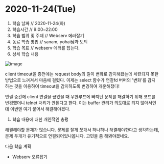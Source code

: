 # 2020-11-24\(Tue\)

1. 학습 날짜 // 2020-11-24\(화\)
2. 학습시간 // 9:00~22:00
3. 학습 범위 및 주제 // Webserv 에러잡기
4. 동료 학습 방법 // sanam, yohai님과 토의
5. 학습 목표 // webserv 에러를 잡는다.
6. 상세 학습 내용

![image](https://user-images.githubusercontent.com/54612343/100542598-3de38d80-328e-11eb-8d2a-381e6958cdbe.png)

client timeout을 종전에는 request body의 길이 변화로 감지해왔는데 세련되지 못한 방법으로 느껴져서 마음에 걸렸다. 이제는 select 함수가 연결fd 버퍼의 '변화'를 감지하는 것을 이용하여 timeout을 감지하도록 변경하여 개운해졌다!

연결 중간에 client 연결을 끊었을 때 무한루프에 빠지던 문제를 해결하기 위해 코드를 변경했더니 telnet 처리가 안된다고 한다. 이는 buffer 관리가 의도대로 되지 않아서인데 이번엔 여기 붙어서 해결해야겠다.

1. 학습 내용에 대한 개인적인 총평

해결해야할 문제가 많습니다. 문제를 잘게 쪼개서 하나하나 해결해야한다고 생각하는데, 문제 두개가 유기적으로 연결되어있나봅니다. 고민을 좀 해봐야겠네요.

다음 학습 계획

* Webserv 오류잡기

